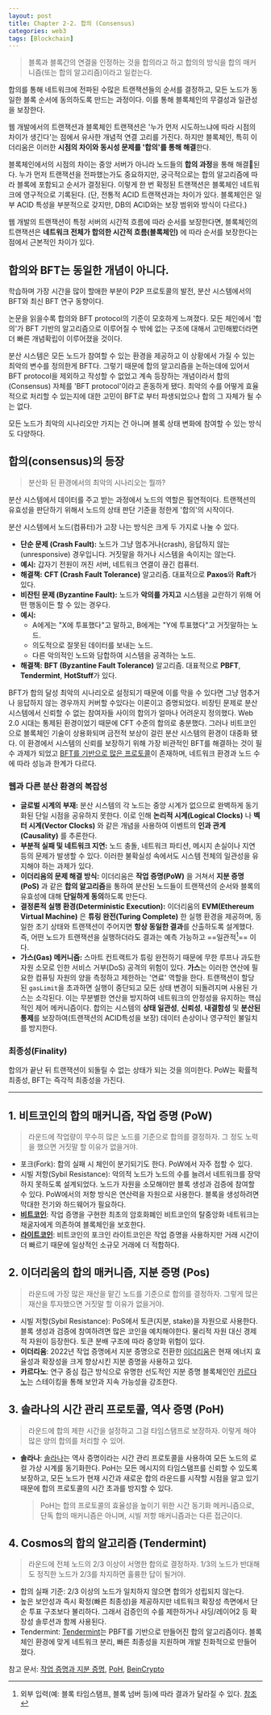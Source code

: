 ```yaml
---
layout: post
title: Chapter 2-2. 합의 (Consensus)
categories: web3
tags: [Blockchain]
---
```

> 블록과 블록간의 연결을 인정하는 것을 합의라고 하고 합의의 방식을 합의 매커니즘(또는 합의 알고리즘)이라고 일컫는다.

합의를 통해 네트워크에 전파된 수많은 트랜잭션들의 순서를 결정하고, 모든 노드가 동일한 블록 순서에 동의하도록 만드는 과정이다. 이를 통해 블록체인의 무결성과 일관성을 보장한다.

웹 개발에서의 트랜잭션과 블록체인 트랜잭션은 '누가 먼저 시도하느냐에 따라 시점의 차이가 생긴다'는 점에서 유사한 개념적 연결 고리를 가진다. 하지만 블록체인, 특히 이더리움은 이러한 **시점의 차이와 동시성 문제를 '합의'를 통해 해결**한다.

블록체인에서의 시점의 차이는 중앙 서버가 아니라 노드들의 **합의 과정**을 통해 해결된다. 누가 먼저 트랜잭션을 전파했는가도 중요하지만, 궁극적으로는 합의 알고리즘에 따라 블록에 포함되고 순서가 결정된다. 이렇게 한 번 확정된 트랜잭션은 블록체인 네트워크에 영구적으로 기록된다. (단, 전통적 ACID 트랜잭션과는 차이가 있다. 블록체인은 일부 ACID 특성을 부분적으로 갖지만, DB의 ACID와는 보장 범위와 방식이 다르다.)

웹 개발의 트랜잭션이 특정 서버의 시간적 흐름에 따라 순서를 보장한다면, 블록체인의 트랜잭션은 **네트워크 전체가 합의한 시간적 흐름(블록체인)** 에 따라 순서를 보장한다는 점에서 근본적인 차이가 있다.

## 합의와 BFT는 동일한 개념이 아니다.

학습하며 가장 시간을 많이 할애한 부분이 P2P 프로토콜의 발전, 분산 시스템에서의 BFT와 최신 BFT 연구 동향이다.

논문을 읽을수록 합의와 BFT protocol의 기준이 모호하게 느껴졌다. 모든 체인에서 '합의'가 BFT 기반의 알고리즘으로 이루어질 수 밖에 없는 구조에 대해서 고민해봤더라면 더 빠른 개념확립이 이루어졌을 것이다.

분산 시스템은 모든 노드가 참여할 수 있는 환경을 제공하고 이 상황에서 가질 수 있는 최악의 변수를 정의한게 BFT다. 그렇기 때문에 합의 알고리즘을 논하는데에 있어서 BFT protocol을 제외하고 작성할 수 없었고 계속 등장하는 개념이라서 합의(Consensus) 자체를 'BFT protocol'이라고 혼동하게 됐다. 최악의 수를 어떻게 효율적으로 처리할 수 있는지에 대한 고민이 BFT로 부터 파생되었으나 합의 그 자체가 될 수는 없다.

모든 노드가 최악의 시나리오만 가지는 건 아니며 블록 상태 변화에 참여할 수 있는 방식도 다양하다.

## 합의(consensus)의 등장

> 분산화 된 환경에서의 최악의 시나리오는 뭘까?

분산 시스템에서 데이터를 주고 받는 과정에서 노드의 역할은 필연적이다. 트랜잭션의 유효성을 판단하기 위해서 노드의 상태 판단 기준을 정한게 '합의'의 시작이다.

분산 시스템에서 노드(컴퓨터)가 고장 나는 방식은 크게 두 가지로 나눌 수 있다.

- **단순 문제 (Crash Fault):** 노드가 그냥 멈추거나(crash), 응답하지 않는(unresponsive) 경우입니다. 거짓말을 하거나 시스템을 속이지는 않는다.
- **예시:** 갑자기 전원이 꺼진 서버, 네트워크 연결이 끊긴 컴퓨터.
- **해결책:** **CFT (Crash Fault Tolerance)** 알고리즘. 대표적으로 **Paxos**와 **Raft**가 있다.
- **비잔틴 문제 (Byzantine Fault):** 노드가 **악의를 가지고** 시스템을 교란하기 위해 어떤 행동이든 할 수 있는 경우다.
- **예시:**
  - A에게는 "X에 투표했다"고 말하고, B에게는 "Y에 투표했다"고 거짓말하는 노드.
  - 의도적으로 잘못된 데이터를 보내는 노드.
  - 다른 악의적인 노드와 담합하여 시스템을 공격하는 노드.
- **해결책:** **BFT (Byzantine Fault Tolerance)** 알고리즘. 대표적으로 **PBFT**, **Tendermint**, **HotStuff**가 있다.

BFT가 합의 달성 최악의 시나리오로 설정되기 때문에 이를 막을 수 있다면 그냥 멈추거나 응답하지 않는 경우까지 커버할 수있다는 이론이고 증명되었다. 비장틴 문제로 분산 시스템에서 신뢰할 수 없는 참여자들 사이의 합의가 얼마나 어려운지 정의했다. Web 2.0 시대는 통제된 환경이었기 때문에 CFT 수준의 합의로 충분했다. 그러나 비트코인으로 블록체인 기술이 상용화되며 금전적 보상이 걸린 분산 시스템의 환경이 대중화 됐다. 이 환경에서 시스템의 신뢰를 보장하기 위해 가장 비관적인 BFT를 해결하는 것이 필수 과제가 되었고 [BFT를 기반으로 많은 프로토콜](https://devjzen.github.io/web3/2025/07/31/%EC%B5%9C%EC%8B%A0-BFT-%ED%94%84%EB%A1%9C%ED%86%A0%EC%BD%9C.html)이 존재하며, 네트워크 환경과 노드 수에 따라 성능과 한계가 다르다.

### 웹과 다른 분산 환경의 복잡성

- **글로벌 시계의 부재:** 분산 시스템의 각 노드는 중앙 시계가 없으므로 완벽하게 동기화된 단일 시점을 공유하지 못한다. 이로 인해 **논리적 시계(Logical Clocks)** 나 **벡터 시계(Vector Clocks)** 와 같은 개념을 사용하여 이벤트의 **인과 관계(Causality)** 를 추론한다.
- **부분적 실패 및 네트워크 지연:** 노드 충돌, 네트워크 파티션, 메시지 손실이나 지연 등의 문제가 발생할 수 있다. 이러한 불확실성 속에서도 시스템 전체의 일관성을 유지해야 하는 과제가 있다.
- **이더리움의 문제 해결 방식:** 이더리움은 **작업 증명(PoW)** 을 거쳐서 **지분 증명(PoS)** 과 같은 **합의 알고리즘**을 통하여 분산된 노드들이 트랜잭션의 순서와 블록의 유효성에 대해 **단일하게 동의**하도록 만든다.
- **결정론적 실행 환경(Deterministic Execution):** 이더리움의 **EVM(Ethereum Virtual Machine)** 은 **튜링 완전(Turing Complete)** 한 실행 환경을 제공하며, 동일한 초기 상태와 트랜잭션이 주어지면 **항상 동일한 결과**를 산출하도록 설계했다. 즉, 어떤 노드가 트랜잭션을 실행하더라도 결과는 예측 가능하고 ==일관적[^1]== 이다.
- **가스(Gas) 메커니즘:** 스마트 컨트랙트가 튜링 완전하기 때문에 무한 루프나 과도한 자원 소모로 인한 서비스 거부(DoS) 공격의 위험이 있다. **가스**는 이러한 연산에 필요한 컴퓨팅 자원의 양을 측정하고 제한하는 '연료' 역할을 한다. 트랜잭션이 할당된 `gasLimit`을 초과하면 실행이 중단되고 모든 상태 변경이 되돌려지며 사용된 가스는 소각된다. 이는 무분별한 연산을 방지하여 네트워크의 안정성을 유지하는 핵심적인 제어 메커니즘이다.
  합의는 시스템의 **상태 일관성**, **신뢰성**, **내결함성** 및 **분산된 통제**를 보장하여(트랜잭션의 ACID특성을 보장) 데이터 손상이나 영구적인 불일치를 방지한다.

### 최종성(Finality)

합의가 끝난 뒤 트랜잭션이 되돌릴 수 없는 상태가 되는 것을 의미한다. PoW는 확률적 최종성, BFT는 즉각적 최종성을 가진다.

---

## 1. 비트코인의 합의 매커니즘, 작업 증명 (PoW)

> 라운드에 작업량이 무수히 많은 노드를 기준으로 합의를 결정하자. 그 정도 노력을 했으면 거짓말 할 이유가 없을거야.

- 포크(Fork): 합의 실패 시 체인이 분기되기도 한다. PoW에서 자주 접할 수 있다.
- 시빌 저항(Sybil Resistance): 악의적 노드가 노드의 수를 늘려서 네트워크를 장악하지 못하도록 설계되었다. 노드가 자원을 소모해야만 블록 생성과 검증에 참여할 수 있다. PoW에서의 저항 방식은 연산력을 자원으로 사용한다. 블록을 생성하려면 막대한 전기와 하드웨어가 필요하다.
- **[비트코인](https://bitcoin.org/bitcoin.pdf)**: 작업 증명을 구현한 최초의 암호화폐인 비트코인의 탈중앙화 네트워크는 채굴자에게 의존하여 블록체인을 보호한다.
- **[라이트코인](https://litecoin.com/)**: 비트코인의 포크인 라이트코인은 작업 증명을 사용하지만 거래 시간이 더 빠르기 때문에 일상적인 소규모 거래에 더 적합하다.

## 2. 이더리움의 합의 매커니즘, 지분 증명 (Pos)

> 라운드에 가장 많은 재산을 맡긴 노드를 기준으로 합의를 결정하자. 그렇게 많은 재산을 투자했으면 거짓말 할 이유가 없을거야.

- 시빌 저항(Sybil Resistance): PoS에서 토큰(지분, stake)을 자원으로 사용한다. 블록 생성과 검증에 참여하려면 많은 코인을 예치해야한다. 물리적 자원 대신 경제적 자원이 등장한다. 토큰 분배 구조에 따라 중앙화 위험이 있다.
- **이더리움**: 2022년 작업 증명에서 지분 증명으로 전환한 [이더리움](https://ethereum.org/ko/)은 현재 에너지 효율성과 확장성을 크게 향상시킨 지분 증명을 사용하고 있다.
- **카르다노**: 연구 중심 접근 방식으로 유명한 선도적인 지분 증명 블록체인인 [카르다노](https://cardano.org/)는 스테이킹을 통해 보안과 지속 가능성을 강조한다.

## 3. 솔라나의 시간 관리 프로토콜, 역사 증명 (PoH)

> 라운드에 합의 제한 시간을 설정하고 그걸 타임스탬프로 보장하자. 이렇게 해야 많은 양의 합의를 처리할 수 있어.

- **솔라나**: [솔라나](https://solana.com/ko)는 역사 증명이라는 시간 관리 프로토콜을 사용하여 모든 노드의 로컬 가상 시계를 동기화한다. PoH는 모든 메시지의 타임스탬프를 신뢰할 수 있도록 보장하고, 모든 노드가 현재 시간과 새로운 합의 라운드를 시작할 시점을 알고 있기 때문에 합의 프로토콜의 시간 초과를 방지할 수 있다.
  > PoH는 합의 프로토콜의 효율성을 높이기 위한 시간 동기화 메커니즘으로, 단독 합의 매커니즘은 아니며, 시빌 저항 매커니즘과는 다른 접근이다. 

## 4. Cosmos의 합의 알고리즘 (Tendermint)

> 라운드에 전체 노드의 2/3 이상이 서명한 합의로 결정하자. 1/3의 노드가 반대해도 정직한 노드가 2/3를 차지하면 훌륭한 답이 될거야.

- 합의 실패 기준: 2/3 이상의 노드가 일치하지 않으면 합의가 성립되지 않는다.
- 높은 보안성과 즉시 확정(빠른 최종성)을 제공하지만 네트워크 확장성 측면에서 단순 투표 구조보다 불리하다. 그래서 검증인의 수를 제한하거나 샤딩/레이어2 등 확장성 솔루션과 함께 사용된다.
- Tendermint: [Tendermint](https://docs.tendermint.com/master/introduction/what-is-tendermint.html)는 PBFT를 기반으로 만들어진 합의 알고리즘이다. 블록체인 환경에 맞게 네트워크 분리, 빠른 최종성을 지원하며 개발 친화적으로 만들어졌다.

참고 문서: [작업 증명과 지분 증명](https://kr.beincrypto.com/learn-kr/proof-of-work-vs-proof-of-stake/#h-%EC%9E%91%EC%97%85-%EC%A6%9D%EB%AA%85-pow-%EC%9D%B4%EB%9E%80-%EB%AC%B4%EC%97%87%EC%9D%B8%EA%B0%80%EC%9A%94), [PoH](https://ackee.xyz/solana/book/latest/chapter2/proof-of-history/), [BeinCrypto](https://kr.beincrypto.com/learn-kr/)

[^1]: 외부 입력(예: 블록 타임스탬프, 블록 넘버 등)에 따라 결과가 달라질 수 있다. [참조](https://ethereum.org/en/whitepaper/)
